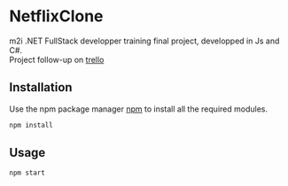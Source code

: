 # NetflixClone

m2i .NET FullStack developper training final project, developped in Js and C#.  
Project follow-up on [trello](https://trello.com/b/TuEfsah3/netflixclone)

## Installation

Use the npm package manager [npm](https://www.npmjs.com/) to install all the required modules.

```bash
npm install
```

## Usage

```bash
npm start
```

<!---
# returns 'words'
foobar.pluralize('word')

# returns 'geese'
foobar.pluralize('goose')

# returns 'phenomenon'
foobar.singularize('phenomena')
```

## Contributing
Pull requests are welcome. For major changes, please open an issue first to discuss what you would like to change.

Please make sure to update tests as appropriate.

## License
[MIT](https://choosealicense.com/licenses/mit/).

```bash
pip install foobar
```

## Usage

```python
import foobar

# returns 'words'
foobar.pluralize('word')

# returns 'geese'
foobar.pluralize('goose')

# returns 'phenomenon'
foobar.singularize('phenomena')
```

## Contributing
Pull requests are welcome. For major changes, please open an issue first to discuss what you would like to change.

Please make sure to update tests as appropriate.

## License
[MIT](https://choosealicense.com/licenses/mit/)
--->
